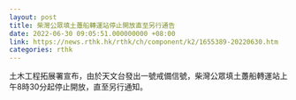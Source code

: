 ```yaml
---
layout: post
title: 柴灣公眾填土躉船轉運站停止開放直至另行通告
date: 2022-06-30 09:05:51.000000000 +08:00
link: https://news.rthk.hk/rthk/ch/component/k2/1655389-20220630.htm
categories: rthk
---
```


土木工程拓展署宣布，由於天文台發出一號戒備信號，柴灣公眾填土躉船轉運站上午8時30分起停止開放，直至另行通知。
